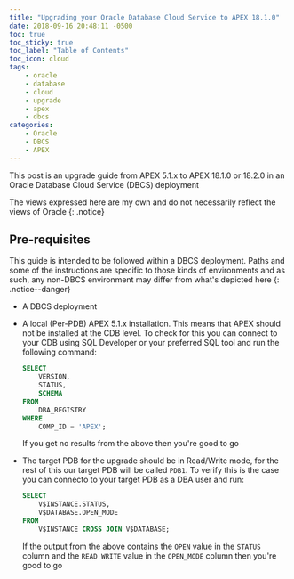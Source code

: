 ```yaml
---
title: "Upgrading your Oracle Database Cloud Service to APEX 18.1.0"
date: 2018-09-16 20:48:11 -0500
toc: true
toc_sticky: true
toc_label: "Table of Contents"
toc_icon: cloud
tags:
    - oracle
    - database
    - cloud
    - upgrade
    - apex
    - dbcs
categories:
    - Oracle
    - DBCS
    - APEX
---
```

This post is an upgrade guide from APEX 5.1.x to APEX 18.1.0 or 18.2.0 in an Oracle Database Cloud Service (DBCS) deployment
<!--more-->

The views expressed here are my own and do not necessarily reflect the views of Oracle
{: .notice}

## Pre-requisites
This guide is intended to be followed within a DBCS deployment. Paths and some of the instructions are specific to those kinds of environments and as such, any non-DBCS environment may differ from what's depicted here
{: .notice--danger}

- A DBCS deployment
- A local (Per-PDB) APEX 5.1.x installation. This means that APEX should not be installed at the CDB level. To check for this you can connect to your CDB using SQL Developer or your preferred SQL tool and run the following command:
  
  ```sql
  SELECT
      VERSION,
      STATUS,
      SCHEMA
  FROM
      DBA_REGISTRY
  WHERE
      COMP_ID = 'APEX';
  ```
  If you get no results from the above then you're good to go
- The target PDB for the upgrade should be in Read/Write mode, for the rest of this our target PDB will be called `PDB1`. To verify this is the case you can connecto to your target PDB as a DBA user and run:
  
  ```sql
  SELECT
      V$INSTANCE.STATUS,
      V$DATABASE.OPEN_MODE
  FROM
      V$INSTANCE CROSS JOIN V$DATABASE;
  ```
  If the output from the above contains the `OPEN` value in the `STATUS` column and the `READ WRITE` value in the `OPEN_MODE` column then you're good to go



